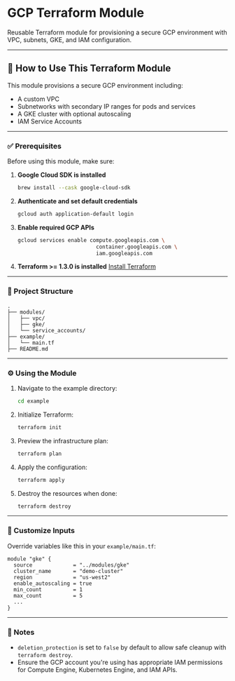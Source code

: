 # GCP Terraform Module

Reusable Terraform module for provisioning a secure GCP environment with VPC, subnets, GKE, and IAM configuration.

---

## 🚀 How to Use This Terraform Module

This module provisions a secure GCP environment including:
- A custom VPC
- Subnetworks with secondary IP ranges for pods and services
- A GKE cluster with optional autoscaling
- IAM Service Accounts

---

### ✅ Prerequisites

Before using this module, make sure:

1. **Google Cloud SDK is installed**
   ```bash
   brew install --cask google-cloud-sdk
   ```

2. **Authenticate and set default credentials**
   ```bash
   gcloud auth application-default login
   ```

3. **Enable required GCP APIs**
   ```bash
   gcloud services enable compute.googleapis.com \
                            container.googleapis.com \
                            iam.googleapis.com
   ```

4. **Terraform >= 1.3.0 is installed**
   [Install Terraform](https://developer.hashicorp.com/terraform/downloads)

---

### 📁 Project Structure

```
.
├── modules/
│   ├── vpc/
│   ├── gke/
│   └── service_accounts/
├── example/
│   └── main.tf
├── README.md
```

---

### ⚙️ Using the Module

1. Navigate to the example directory:
   ```bash
   cd example
   ```

2. Initialize Terraform:
   ```bash
   terraform init
   ```

3. Preview the infrastructure plan:
   ```bash
   terraform plan
   ```

4. Apply the configuration:
   ```bash
   terraform apply
   ```

5. Destroy the resources when done:
   ```bash
   terraform destroy
   ```

---

### 🔄 Customize Inputs

Override variables like this in your `example/main.tf`:

```hcl
module "gke" {
  source             = "../modules/gke"
  cluster_name       = "demo-cluster"
  region             = "us-west2"
  enable_autoscaling = true
  min_count          = 1
  max_count          = 5
  ...
}
```

---

### 📌 Notes

- `deletion_protection` is set to `false` by default to allow safe cleanup with `terraform destroy`.
- Ensure the GCP account you're using has appropriate IAM permissions for Compute Engine, Kubernetes Engine, and IAM APIs.